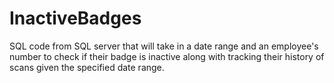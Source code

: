 # InactiveBadges

SQL code from SQL server that will take in a date range and an employee's number to check if their badge is inactive along with tracking their history of scans given the specified date range.
